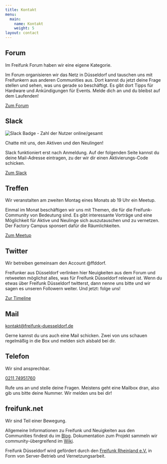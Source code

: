 ```yaml
---
title: Kontakt
menu:
  main:
    name: Kontakt
    weight: 5
layout: contact
---
```

## Forum

Im Freifunk Forum haben wir eine eigene Kategorie.

Im Forum organisieren wir das Netz in Düsseldorf und tauschen uns mit Freifunkern aus anderen Communities aus. Dort kannst du jetzt deine Frage stellen und sehen, was uns gerade so beschäftigt. Es gibt dort Tipps für Hardware und Ankündigungen für Events. Melde dich an und du bleibst auf dem Laufenden!

[Zum Forum](https://forum.freifunk.net/c/community/dusseldorf)

## Slack

![Slack Badge - Zahl der Nutzer online/gesamt](https://freifunk-slackin.herokuapp.com/badge.svg)

Chatte mit uns, den Aktiven und den Neulingen!

Slack funktioniert erst nach Anmeldung. Auf der folgenden Seite kannst du deine Mail-Adresse eintragen, zu der wir dir einen Aktivierungs-Code schicken.

[Zum Slack](https://freifunk-slackin.herokuapp.com/)

## Treffen

Wir veranstalten am zweiten Montag eines Monats ab 19 Uhr ein Meetup.

Einmal im Monat beschäftigen wir uns mit Themen, die für die Freifunk-Community von Bedeutung sind. Es gibt interessante Vorträge und eine Möglichkeit für Aktive und Neulinge sich auszutauschen und zu vernetzen. Der Factory Campus sponsert dafür die Räumlichkeiten.

[Zum Meetup](https://www.meetup.com/freifunk-duesseldorf/)

## Twitter

Wir betreiben gemeinsam den Account @ffddorf.

Freifunker aus Düsseldorf verlinken hier Neuigkeiten aus dem Forum und retweeten möglichst alles, was für Freifunk Düsseldorf relevant ist. Wenn du etwas über Freifunk Düsseldorf twitterst, dann nenne uns bitte und wir sagen es unseren Followern weiter. Und jetzt: folge uns!

[Zur Timeline](https://twitter.com/ffddorf)

## Mail

[kontakt@freifunk-duesseldorf.de](mailto:kontakt@freifunk-duesseldorf.de)

Gerne kannst du uns auch eine Mail schicken. Zwei von uns schauen regelmäßig in die Box und melden sich alsbald bei dir.

## Telefon

Wir sind ansprechbar.

[0211 74951760](tel:+4921174951760)

Rufe uns an und stelle deine Fragen. Meistens geht eine Mailbox dran, also gib uns bitte deine Nummer. Wir melden uns bei dir!

## freifunk.net

Wir sind Teil einer Bewegung.

Allgemeine Informationen zu Freifunk und Neuigkeiten aus den Communities findest du im [Blog](https://freifunk.net/). Dokumentation zum Projekt sammeln wir community-übergreifend im [Wiki](https://wiki.freifunk.net/).

Freifunk Düsseldorf wird gefördert durch den [Freifunk Rheinland e.V.](https://freifunk-rheinland.net/) in Form von Server-Betrieb und Vernetzungsarbeit.